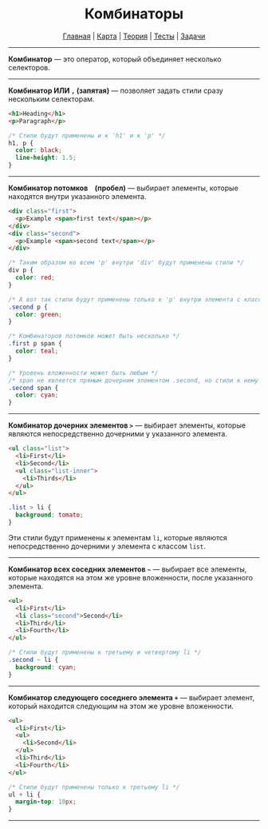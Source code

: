 <div align="center">

# Комбинаторы

[Главная](https://github.com/dollaween/junior-roadmap/)
|
[Карта](/roadmap/README.md)
|
[Теория](/theory/README.md)
|
[Тесты](/tests/README.md)
|
[Задачи](/tasks/README.md)

</div>

---

**Комбинатор** — это оператор, который объединяет несколько селекторов.

---

**Комбинатор ИЛИ `,` (запятая)** — позволяет задать стили сразу нескольким селекторам.

```html
<h1>Heading</h1>
<p>Paragraph</p>
```

```css
/* Стили будут применены и к 'h1' и к 'p' */
h1, p {
  color: black;
  line-height: 1.5;
}
```

---

**Комбинатор потомков ` ` (пробел)** — выбирает элементы, которые находятся внутри указанного элемента.

```html
<div class="first">
  <p>Example <span>first text</span></p>
</div>
<div class="second">
  <p>Example <span>second text</span></p>
</div>
```

```css
/* Таким образом ко всем 'p' внутри 'div' будут применены стили */
div p {
  color: red;
}
```

```css
/* А вот так стили будут применены только к 'p' внутри элемента с классом second */
.second p {
  color: green;
}
```

```css
/* Комбинаторов потомков может быть несколько */
.first p span {
  color: teal;
}
```

```css
/* Уровень вложенности может быть любым */
/* span не является прямым дочерним элементом .second, но стили к нему все равно будут применены */
.second span {
  color: cyan;
}
```

---

**Комбинатор дочерних элементов `>`** — выбирает элементы, которые являются непосредственно дочерними у указанного элемента.

```html
<ul class="list">
  <li>First</li>
  <li>Second</li>
  <ul class="list-inner">
    <li>Thirds</li>
  </ul>
</ul>
```

```css
.list > li {
  background: tomato;
}
```

Эти стили будут применены к элементам `li`, которые являются непосредственно дочерними у элемента с классом `list`.

---

**Комбинатор всех соседних элементов `~`** — выбирает все элементы, которые находятся на этом же уровне вложенности, после указанного элемента.

```html
<ul>
  <li>First</li>
  <li class="second">Second</li>
  <li>Third</li>
  <li>Fourth</li>
</ul>
```

```css
/* Стили будут применены к третьему и четвертому li */
.second ~ li {
  background: cyan;
}
```

---

**Комбинатор следующего соседнего элемента `+`** — выбирает элемент, который находится следующим на этом же уровне вложенности.

```html
<ul>
  <li>First</li>
  <ul>
    <li>Second</li>
  </ul>
  <li>Third</li>
  <li>Fourth</li>
</ul>
```

```css
/* Стили будут применены только к третьему li */
ul + li {
  margin-top: 10px;
}
```

---








